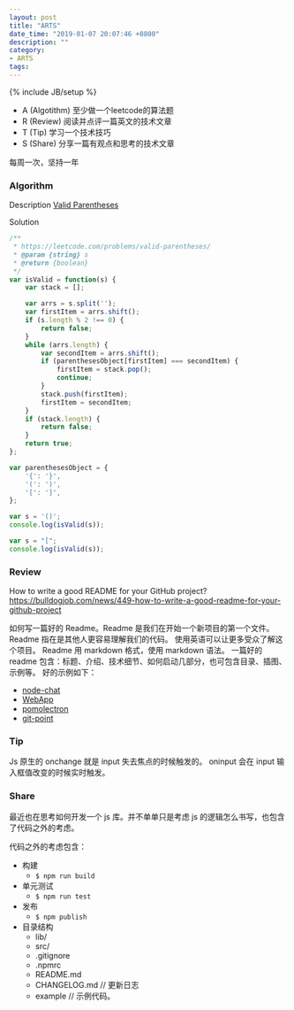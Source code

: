 ```yaml
---
layout: post
title: "ARTS"
date_time: "2019-01-07 20:07:46 +0800"
description: ""
category:
- ARTS
tags:
---
```

{% include JB/setup %}

- A (Algotithm) 至少做一个leetcode的算法题
- R (Review) 阅读并点评一篇英文的技术文章
- T (Tip) 学习一个技术技巧
- S (Share) 分享一篇有观点和思考的技术文章

每周一次，坚持一年

### Algorithm

Description
[Valid Parentheses](https://leetcode.com/problems/valid-parentheses/)

Solution

```JavaScript
/**
 * https://leetcode.com/problems/valid-parentheses/
 * @param {string} s
 * @return {boolean}
 */
var isValid = function(s) {
    var stack = [];

    var arrs = s.split('');
    var firstItem = arrs.shift();
    if (s.length % 2 !== 0) {
        return false;
    }
    while (arrs.length) {
        var secondItem = arrs.shift();
        if (parenthesesObject[firstItem] === secondItem) {
            firstItem = stack.pop();
            continue;
        }
        stack.push(firstItem);
        firstItem = secondItem;
    }
    if (stack.length) {
        return false;
    }
    return true;
};

var parenthesesObject = {
    '{': '}',
    '(': ')',
    '[': ']',
};

var s = '()';
console.log(isValid(s));

var s = "[";
console.log(isValid(s));
```

### Review

How to write a good README for your GitHub project?
<https://bulldogjob.com/news/449-how-to-write-a-good-readme-for-your-github-project>

如何写一篇好的  Readme。Readme 是我们在开始一个新项目的第一个文件。
Readme 指在是其他人更容易理解我们的代码。
使用英语可以让更多受众了解这个项目。
Readme 用 markdown 格式，使用 markdown 语法。
一篇好的 readme 包含：标题、介绍、技术细节、如何启动几部分，也可包含目录、插图、示例等。
好的示例如下：

- [node-chat](https://github.com/igorantun/node-chat)
- [WebApp](https://github.com/iharsh234/WebApp)
- [pomolectron](https://github.com/amitmerchant1990/pomolectron)
- [git-point](https://github.com/gitpoint/git-point)

### Tip

Js 原生的 onchange 就是 input 失去焦点的时候触发的。
oninput 会在 input 输入框值改变的时候实时触发。

### Share

最近也在思考如何开发一个 js 库。并不单单只是考虑 js 的逻辑怎么书写，也包含了代码之外的考虑。

代码之外的考虑包含：

- 构建
    - `$ npm run build`
- 单元测试
    - `$ npm run test`
- 发布
    - `$ npm publish`
- 目录结构
    - lib/
    - src/
    - .gitignore
    - .npmrc
    - README.md
    - CHANGELOG.md // 更新日志
    - example // 示例代码。

